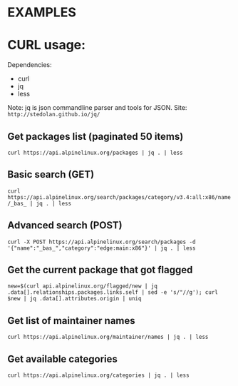

EXAMPLES
==========

CURL usage:
===========
Dependencies:
* curl
* jq
* less

Note: jq is json commandline parser and tools for JSON.
Site: `http://stedolan.github.io/jq/`

Get packages list (paginated 50 items)
----------------------------------------
`curl https://api.alpinelinux.org/packages | jq . | less`

Basic search (GET)
-----------------------------------------
`curl https://api.alpinelinux.org/search/packages/category/v3.4:all:x86/name/_bas_ | jq . | less`

Advanced search (POST)
-----------------------------------------
`curl -X POST https://api.alpinelinux.org/search/packages -d '{"name":"_bas_","category":"edge:main:x86"}' | jq . | less`

Get the current package that got flagged
-----------------------------------------
`new=$(curl api.alpinelinux.org/flagged/new | jq .data[].relationships.packages.links.self | sed -e 's/"//g'); curl $new | jq .data[].attributes.origin | uniq`

Get list of maintainer names
-----------------------------------------
`curl https://api.alpinelinux.org/maintainer/names | jq . | less`

Get available categories
-----------------------------------------
`curl https://api.alpinelinux.org/categories | jq . | less`


